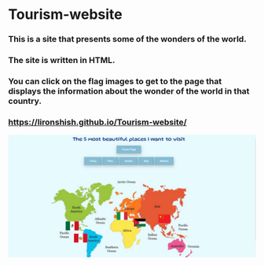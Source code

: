 # Tourism-website
### This is a site that presents some of the wonders of the world. 
### The site is written in HTML.
### You can click on the flag images to get to the page that displays the information about the wonder of the world in that country.
### https://lironshish.github.io/Tourism-website/


![This is an image](https://raw.githubusercontent.com/lironshish/Tourism-website/main/ReadMe%20Pic/screen.png)
